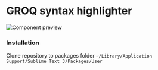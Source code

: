 # GROQ syntax highlighter

![Component preview](https://github.com/alevroub/groq-syntax-highlighting/blob/master/preview/preview.png)

### Installation
Clone repository to packages folder `~/Library/Application Support/Sublime Text 3/Packages/User`
